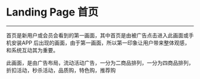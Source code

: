 # Landing Page 首页

---

首页是新用户或会员会看到的第一画面，其中首页是由被广告点击进入此画面或手机安装APP 后出现的画面，由于第一画面，所以第一印象让用户带来整体观感，和系统互动其为重要。

此画面，是由广告布局，流动活动广告，一分为二商品排列，一分为四商品排列，折扣活动，秒杀活动，品质购，特色购，推荐购



